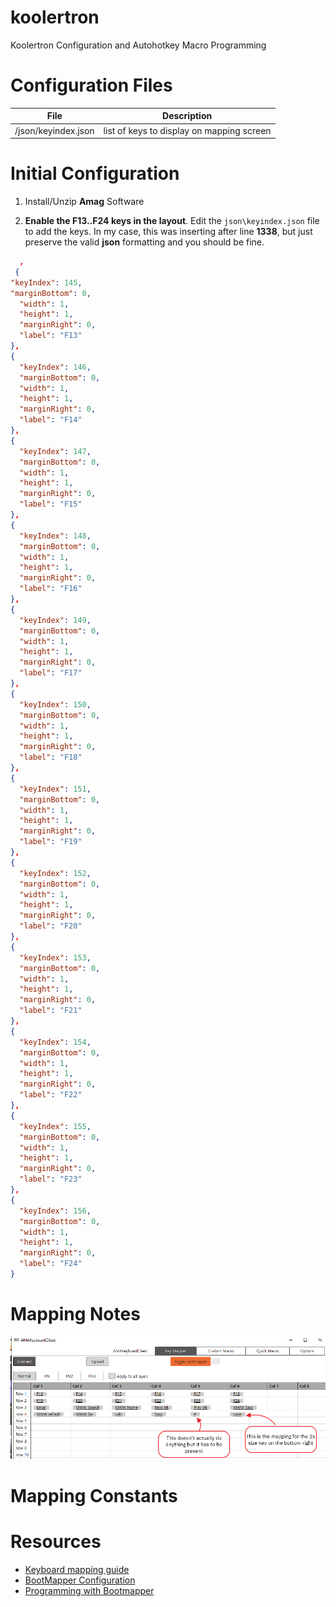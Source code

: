 # koolertron
Koolertron Configuration and Autohotkey Macro Programming

# Configuration Files

|File | Description |
| ---   | ---   |
| /json/keyindex.json  | list of keys to display on mapping screen  |

# Initial Configuration

1. Install/Unzip **Amag** Software

2. **Enable the F13..F24 keys in the layout**. Edit the `json\keyindex.json` file to add the keys. In my case, this was inserting after line **1338**, but just preserve the valid **json** formatting and you should be fine.

```json
  ,
 {
"keyIndex": 145,
"marginBottom": 0,
  "width": 1,
  "height": 1,
  "marginRight": 0,
  "label": "F13"
},
{
  "keyIndex": 146,
  "marginBottom": 0,
  "width": 1,
  "height": 1,
  "marginRight": 0,
  "label": "F14"
},
{
  "keyIndex": 147,
  "marginBottom": 0,
  "width": 1,
  "height": 1,
  "marginRight": 0,
  "label": "F15"
},
{
  "keyIndex": 148,
  "marginBottom": 0,
  "width": 1,
  "height": 1,
  "marginRight": 0,
  "label": "F16"
},
{
  "keyIndex": 149,
  "marginBottom": 0,
  "width": 1,
  "height": 1,
  "marginRight": 0,
  "label": "F17"
},
{
  "keyIndex": 150,
  "marginBottom": 0,
  "width": 1,
  "height": 1,
  "marginRight": 0,
  "label": "F18"
},
{
  "keyIndex": 151,
  "marginBottom": 0,
  "width": 1,
  "height": 1,
  "marginRight": 0,
  "label": "F19"
},
{
  "keyIndex": 152,
  "marginBottom": 0,
  "width": 1,
  "height": 1,
  "marginRight": 0,
  "label": "F20"
},
{
  "keyIndex": 153,
  "marginBottom": 0,
  "width": 1,
  "height": 1,
  "marginRight": 0,
  "label": "F21"
},
{
  "keyIndex": 154,
  "marginBottom": 0,
  "width": 1,
  "height": 1,
  "marginRight": 0,
  "label": "F22"
},
{
  "keyIndex": 155,
  "marginBottom": 0,
  "width": 1,
  "height": 1,
  "marginRight": 0,
  "label": "F23"
},
{
  "keyIndex": 156,
  "marginBottom": 0,
  "width": 1,
  "height": 1,
  "marginRight": 0,
  "label": "F24"
}
```

# Mapping Notes

![](docs/assets/mapping-notes.png)


# Mapping Constants



# Resources

* [Keyboard mapping guide](https://www.youtube.com/watch?v=2p3op87OGic)
* [BootMapper Configuration](https://www.reddit.com/r/MechanicalKeyboards/comments/9pzf6z/bootmapper_client_questions/)
* [Programming with Bootmapper](https://drop.com/talk/1392/programming-kbd-keyboards-via-bootmapper-client-tmk-guide-getting-added-soon-here)
